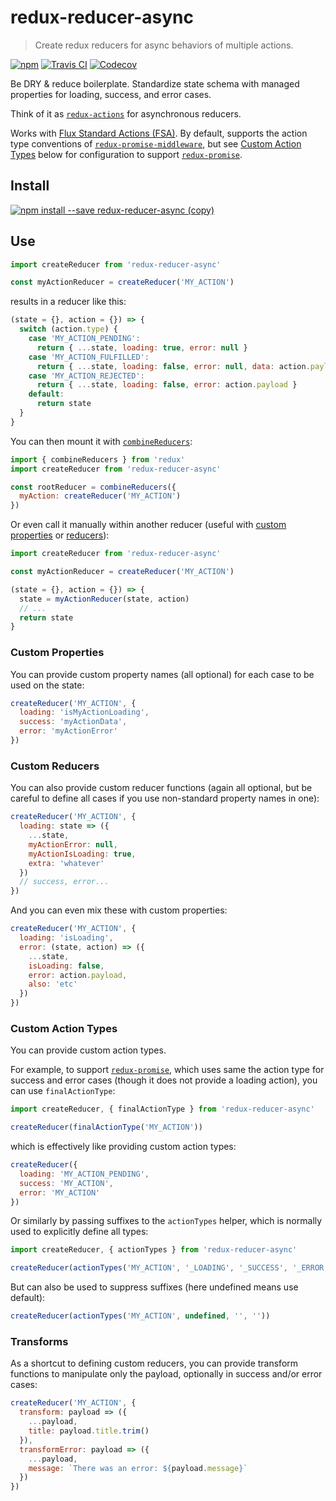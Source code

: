 # redux-reducer-async
> Create redux reducers for async behaviors of multiple actions.

[![npm](https://img.shields.io/npm/v/redux-reducer-async.svg)](https://npmjs.com/package/redux-reducer-async)
[![Travis CI](https://img.shields.io/travis/AndersDJohnson/redux-reducer-async.svg)](https://travis-ci.org/AndersDJohnson/redux-reducer-async)
[![Codecov](https://img.shields.io/codecov/c/github/AndersDJohnson/redux-reducer-async.svg)](https://codecov.io/gh/AndersDJohnson/redux-reducer-async)

Be DRY & reduce boilerplate.
Standardize state schema with managed properties for loading, success, and error cases.

Think of it as [`redux-actions`](https://redux-actions.js.org/) for asynchronous reducers.

Works with [Flux Standard Actions (FSA)][FSA].
By default, supports the action type conventions of [`redux-promise-middleware`][redux-promise-middleware],
but see [Custom Action Types](#custom-action-types) below for configuration to support [`redux-promise`][redux-promise].

## Install

[![npm install --save redux-reducer-async (copy)](https://copyhaste.com/i?t=npm%20install%20--save%20redux-reducer-async)](https://copyhaste.com/c?t=npm%20install%20--save%20redux-reducer-async "npm install --save redux-reducer-async (copy)")

## Use

```js
import createReducer from 'redux-reducer-async'

const myActionReducer = createReducer('MY_ACTION')
```

results in a reducer like this:

```js
(state = {}, action = {}) => {
  switch (action.type) {
    case 'MY_ACTION_PENDING':
      return { ...state, loading: true, error: null }
    case 'MY_ACTION_FULFILLED':
      return { ...state, loading: false, error: null, data: action.payload }
    case 'MY_ACTION_REJECTED':
      return { ...state, loading: false, error: action.payload }
    default:
      return state
  }
}
```

You can then mount it with [`combineReducers`](http://redux.js.org/docs/api/combineReducers.html):

```js
import { combineReducers } from 'redux'
import createReducer from 'redux-reducer-async'

const rootReducer = combineReducers({
  myAction: createReducer('MY_ACTION')
})
```

Or even call it manually within another reducer (useful with [custom properties](#custom-properties) or [reducers](#custom-reducers)):

```js
import createReducer from 'redux-reducer-async'

const myActionReducer = createReducer('MY_ACTION')

(state = {}, action = {}) => {
  state = myActionReducer(state, action)
  // ...
  return state
}
```

### Custom Properties

You can provide custom property names (all optional) for each case to be used on the state:

```js
createReducer('MY_ACTION', {
  loading: 'isMyActionLoading',
  success: 'myActionData',
  error: 'myActionError'
})
```

### Custom Reducers

You can also provide custom reducer functions (again all optional, but be careful to define all cases if you use non-standard property names in one):

<!-- global createReducer -->
```js
createReducer('MY_ACTION', {
  loading: state => ({
    ...state,
    myActionError: null,
    myActionIsLoading: true,
    extra: 'whatever'
  })
  // success, error...
})
```

And you can even mix these with custom properties:

<!-- global createReducer -->
```js
createReducer('MY_ACTION', {
  loading: 'isLoading',
  error: (state, action) => ({
    ...state,
    isLoading: false,
    error: action.payload,
    also: 'etc'
  })
})
```

### Custom Action Types

You can provide custom action types.

For example, to support [`redux-promise`][redux-promise], which uses same the action type for success and error cases (though it does not provide a loading action),
you can use `finalActionType`:

```js
import createReducer, { finalActionType } from 'redux-reducer-async'

createReducer(finalActionType('MY_ACTION'))
```

which is effectively like providing custom action types:

```js
createReducer({
  loading: 'MY_ACTION_PENDING',
  success: 'MY_ACTION',
  error: 'MY_ACTION'
})
```

Or similarly by passing suffixes to the `actionTypes` helper,
which is normally used to explicitly define all types:

```js
import createReducer, { actionTypes } from 'redux-reducer-async'

createReducer(actionTypes('MY_ACTION', '_LOADING', '_SUCCESS', '_ERROR'))
```

But can also be used to suppress suffixes (here undefined means use default):

```js
createReducer(actionTypes('MY_ACTION', undefined, '', ''))
```

### Transforms

As a shortcut to defining custom reducers, you can provide transform functions to manipulate only the payload, optionally in success and/or error cases:

```js
createReducer('MY_ACTION', {
  transform: payload => ({
    ...payload,
    title: payload.title.trim()
  }),
  transformError: payload => ({
    ...payload,
    message: `There was an error: ${payload.message}`
  })
})
```

[redux-promise-middleware]: https://github.com/pburtchaell/redux-promise-middleware
[redux-promise]: https://github.com/acdlite/redux-promise
[FSA]: https://github.com/acdlite/flux-standard-action
